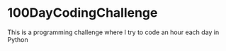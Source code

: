 # 100DayCodingChallenge
This is a programming challenge where I try to code an hour each day in Python
